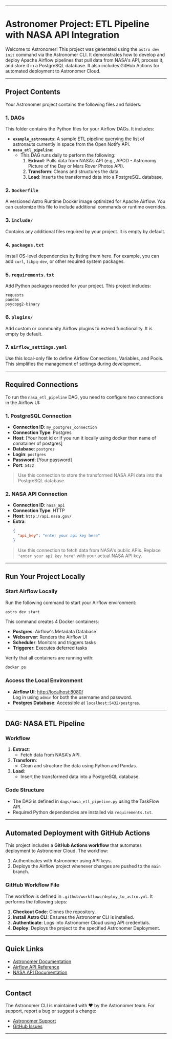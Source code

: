 
---

# Astronomer Project: ETL Pipeline with NASA API Integration

Welcome to Astronomer! This project was generated using the `astro dev init` command via the Astronomer CLI. It demonstrates how to develop and deploy Apache Airflow pipelines that pull data from NASA's API, process it, and store it in a PostgreSQL database. It also includes GitHub Actions for automated deployment to Astronomer Cloud.

---

## **Project Contents**

Your Astronomer project contains the following files and folders:

### **1. DAGs**
This folder contains the Python files for your Airflow DAGs. It includes:
- **`example_astronauts`**: A sample ETL pipeline querying the list of astronauts currently in space from the Open Notify API.
- **`nasa_etl_pipeline`**: 
  - This DAG runs daily to perform the following:
    1. **Extract**: Pulls data from NASA’s API (e.g., APOD - Astronomy Picture of the Day or Mars Rover Photos API).
    2. **Transform**: Cleans and structures the data.
    3. **Load**: Inserts the transformed data into a PostgreSQL database.

### **2. `Dockerfile`**
A versioned Astro Runtime Docker image optimized for Apache Airflow. You can customize this file to include additional commands or runtime overrides.

### **3. `include/`**
Contains any additional files required by your project. It is empty by default.

### **4. `packages.txt`**
Install OS-level dependencies by listing them here. For example, you can add `curl`, `libpq-dev`, or other required system packages.

### **5. `requirements.txt`**
Add Python packages needed for your project. This project includes:
```text
requests
pandas
psycopg2-binary
```

### **6. `plugins/`**
Add custom or community Airflow plugins to extend functionality. It is empty by default.

### **7. `airflow_settings.yaml`**
Use this local-only file to define Airflow Connections, Variables, and Pools. This simplifies the management of settings during development.

---

## **Required Connections**

To run the `nasa_etl_pipeline` DAG, you need to configure two connections in the Airflow UI:

### **1. PostgreSQL Connection**
- **Connection ID**: `my_postgres_connection`
- **Connection Type**: Postgres
- **Host**: [Your host id or if you run it locally using docker then name of conatainer of postgres]
- **Database**: `postgres`
- **Login**: `postgres`
- **Password**: [Your password]
- **Port**: `5432`

> Use this connection to store the transformed NASA API data into the PostgreSQL database.

### **2. NASA API Connection**
- **Connection ID**: `nasa_api`
- **Connection Type**: HTTP
- **Host**: `http://api.nasa.gov/`
- **Extra**:
  ```json
  {
    "api_key": "enter your api key here"
  }
  ```

> Use this connection to fetch data from NASA's public APIs. Replace `"enter your api key here"` with your actual NASA API key.

---

## **Run Your Project Locally**

### **Start Airflow Locally**
Run the following command to start your Airflow environment:
```bash
astro dev start
```

This command creates 4 Docker containers:
- **Postgres**: Airflow's Metadata Database
- **Webserver**: Renders the Airflow UI
- **Scheduler**: Monitors and triggers tasks
- **Triggerer**: Executes deferred tasks

Verify that all containers are running with:
```bash
docker ps
```

### **Access the Local Environment**
- **Airflow UI**: [http://localhost:8080/](http://localhost:8080/)  
  Log in using `admin` for both the username and password.
- **Postgres Database**: Accessible at `localhost:5432/postgres`.

---

## **DAG: NASA ETL Pipeline**

### **Workflow**
1. **Extract**:
   - Fetch data from NASA's API.
2. **Transform**:
   - Clean and structure the data using Python and Pandas.
3. **Load**:
   - Insert the transformed data into a PostgreSQL database.

### **Code Structure**
- The DAG is defined in `dags/nasa_etl_pipeline.py` using the TaskFlow API.
- Required Python dependencies are installed via `requirements.txt`.

---

## **Automated Deployment with GitHub Actions**

This project includes a **GitHub Actions workflow** that automates deployment to Astronomer Cloud. The workflow:
1. Authenticates with Astronomer using API keys.
2. Deploys the Airflow project whenever changes are pushed to the `main` branch.

### **GitHub Workflow File**
The workflow is defined in `.github/workflows/deploy_to_astro.yml`. It performs the following steps:
1. **Checkout Code**: Clones the repository.
2. **Install Astro CLI**: Ensures the Astronomer CLI is installed.
3. **Authenticate**: Logs into Astronomer Cloud using API credentials.
4. **Deploy**: Deploys the project to the specified Astronomer Deployment.

---

## **Quick Links**

- [Astronomer Documentation](https://www.astronomer.io/docs)
- [Airflow API Reference](https://airflow.apache.org/docs)
- [NASA API Documentation](https://api.nasa.gov/)

---

## **Contact**
The Astronomer CLI is maintained with ❤️ by the Astronomer team. For support, report a bug or suggest a change:
- [Astronomer Support](https://support.astronomer.io/)
- [GitHub Issues](https://github.com/astronomer/issues)

---
